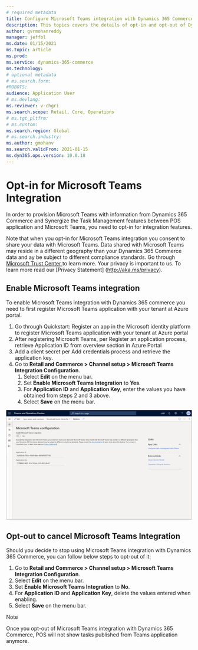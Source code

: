 ```yaml
---
# required metadata
title: Configure Microsoft Teams integration with Dynamics 365 Commerce
description: This topics covers the details of opt-in and opt-out of Dynamics 365 Commerce and Microsoft Teams integration.
author: gvrmohanreddy
manager: jeffbl
ms.date: 01/15/2021
ms.topic: article
ms.prod: 
ms.service: dynamics-365-commerce
ms.technology: 
# optional metadata
# ms.search.form:  
#ROBOTS: 
audience: Application User
# ms.devlang: 
ms.reviewer: v-chgri
ms.search.scope: Retail, Core, Operations
# ms.tgt_pltfrm: 
# ms.custom: 
ms.search.region: Global
# ms.search.industry: 
ms.author: gmohanv
ms.search.validFrom: 2021-01-15
ms.dyn365.ops.version: 10.0.18
---
```


# Opt-in for Microsoft Teams Integration 

In order to provision Microsoft Teams with information from Dynamics 365 Commerce and Synergize the Task Management features between POS application and Microsoft Teams, you need to opt-in for integration features. 

Note that when you opt-in for Microsoft Teams integration you consent to share your data with Microsoft Teams. Data shared with Microsoft Teams may reside in a different geography than your Dynamics 365 Commerce data and ay be subject to different compliance standards. Go through [Microsoft Trust Center ](https://www.microsoft.com/en-us/trust-center) to learn more.  Your privacy is important to us. To learn more read our [Privacy Statement] (http://aka.ms/privacy).

## Enable Microsoft Teams integration 

To enable Microsoft Teams integration with Dynamics 365 commerce you need to first register Microsoft Teams application with your tenant at Azure portal.

1. Go through Quickstart: Register an app in the Microsoft identity platform to register Microsoft Teams application with your tenant at Azure portal
1. After registering Microsoft Teams, per Register an application process,  retrieve Application ID from overview section in Azure Portal 
1. Add a client secret per Add credentials process and retrieve the application key. 
1. Go to **Retail and Commerce \> Channel setup \> Microsoft Teams Integration Configuration**.
    1. Select **Edit** on the menu bar.
    1. Set **Enable Microsoft Teams Integration** to **Yes**.
    1. For **Application ID** and **Application Key**, enter the values you have obtained from steps 2 and 3 above. 
    1. Select **Save** on the menu bar.

![Dynamics 365 Commerce - Teams integration configuration](media/D365-Commerce-Microsoft-Teams-Configuration_with_disclaimer.png)

## Opt-out to cancel Microsoft Teams Integration 

Should you decide to stop using Microsoft Teams integration with Dynamics 365 Commerce, you can follow below steps to opt-out of it:

1. Go to **Retail and Commerce \> Channel setup \> Microsoft Teams Integration Configuration**.
2. Select **Edit** on the menu bar.
3. Set **Enable Microsoft Teams Integration** to **No**.
4. For **Application ID** and **Application Key**, delete the values entered when enabling. 
5. Select **Save** on the menu bar.

> [!NOTE]
> Once you opt-out of Microsoft Teams integration with Dynamics 365 Commerce, POS will not show tasks published from Teams application anymore. 
